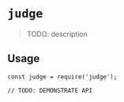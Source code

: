 # `judge`

> TODO: description

## Usage

```
const judge = require('judge');

// TODO: DEMONSTRATE API
```
